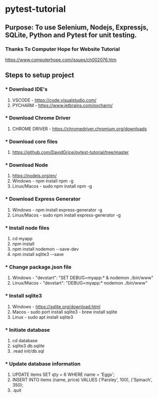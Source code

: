 # pytest-tutorial
## Purpose: To use Selenium, Nodejs, Expressjs, SQLite, Python and Pytest for unit testing.
### Thanks To Computer Hope for Website Tutorial
https://www.computerhope.com/issues/ch002076.htm

## Steps to setup project
### * Download IDE's
1) VSCODE - https://code.visualstudio.com/
2) PYCHARM - https://www.jetbrains.com/pycharm/
### * Download Chrome Driver
1) CHROME DRIVER - https://chromedriver.chromium.org/downloads
### * Download core files
1) https://github.com/DavidGrice/pytest-tutorial/tree/master
### * Download Node
1) https://nodejs.org/en/
2) Windows - npm install npm -g
3) Linux/Macos - sudo npm install npm -g
### * Download Express Generator
1) Windows - npm install express-generator -g
2) Linux/Macos - sudo npm install express-generator -g
### * Install node files
1) cd myapp
2) npm install
3) npm install nodemon --save-dev
4) npm install sqlite3 --save
### * Change package.json file
1) Windows - "devstart": "SET DEBUG=myapp:* & nodemon ./bin/www"
2) Linux/Macos - "devstart": "DEBUG=myapp:* nodemon ./bin/www"
### * Install sqlite3
1) Windows - https://sqlite.org/download.html
2) Macos - sudo port install sqlite3
         - brew install sqlite
3) Linux - sudo apt install sqlite3
### * Initiate database
1) cd database
2) sqlite3 db.sqlite
3) .read init/db.sql
### * Update database information
1) UPDATE items SET qty = 6 WHERE name = 'Eggs';
2) INSERT INTO items (name, price) VALUES 
   ('Parsley', 100), 
   ('Spinach', 350);
3) .quit

